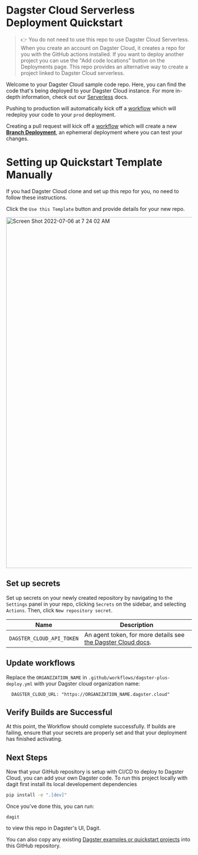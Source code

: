 # Dagster Cloud Serverless Deployment Quickstart

> :point_right: You do not need to use this repo to use Dagster Cloud Serverless. When you create an account on Dagster Cloud, it creates a repo for you with the GitHub actions installed. If you want to deploy another project you can use the "Add code locations" button on the Deployments page. This repo provides an alternative way to create a project linked to Dagster Cloud serverless.

Welcome to your Dagster Cloud sample code repo. Here, you can find the code that's being deployed to your Dagster Cloud instance. For more in-depth information, check out our [Serverless](https://docs.dagster.io/dagster-cloud/deployment/serverless) docs.

Pushing to production will automatically kick off a [workflow](./.github/workflows/dagster-plus-deploy.yml) which will redeploy your code to your `prod` deployment.

Creating a pull request will kick off a [workflow](./.github/workflows/dagster-plus-deploy.yml) which will create a new [**Branch Deployment**](https://docs.dagster.io/dagster-cloud/developing-testing/branch-deployments), an ephemeral deployment where you can test your changes.

# Setting up Quickstart Template Manually

If you had Dagster Cloud clone and set up this repo for you, no need to follow these instructions.

Click the `Use this Template` button and provide details for your new repo.

<img width="953" alt="Screen Shot 2022-07-06 at 7 24 02 AM" src="https://user-images.githubusercontent.com/10215173/177577141-b6a91585-a276-49d3-b66b-e47bd26665a0.png">

## Set up secrets

Set up secrets on your newly created repository by navigating to the `Settings` panel in your repo, clicking `Secrets` on the sidebar, and selecting `Actions`. Then, click `New repository secret`.

| Name                      | Description                                                                                                                                                                                                     |
| ------------------------- | --------------------------------------------------------------------------------------------------------------------------------------------------------------------------------------------------------------- |
| `DAGSTER_CLOUD_API_TOKEN` | An agent token, for more details see [the Dagster Cloud docs](https://docs.dagster.cloud/auth#managing-user-and-agent-tokens).                                                                                  |

## Update workflows

Replace the `ORGANIZATION_NAME` in `.github/workflows/dagster-plus-deploy.yml` with your Dagster cloud organization name:

```
  DAGSTER_CLOUD_URL: "https://ORGANIZATION_NAME.dagster.cloud"
```

## Verify Builds are Successful

At this point, the Workflow should complete successfully. If builds are failing, ensure that your secrets are properly set and that your deployment has finished activating.

## Next Steps

Now that your GitHub repository is setup with CI/CD to deploy to Dagster Cloud, you can add your own Dagster code. To run this project locally with dagit first install its local developement dependencies

```bash
pip install -e ".[dev]"
```

Once you've done this, you can run:

```
dagit
```

to view this repo in Dagster's UI, Dagit.

You can also copy any existing [Dagster examples or quickstart projects](https://github.com/dagster-io/dagster/tree/master/examples) into this GitHub repository.